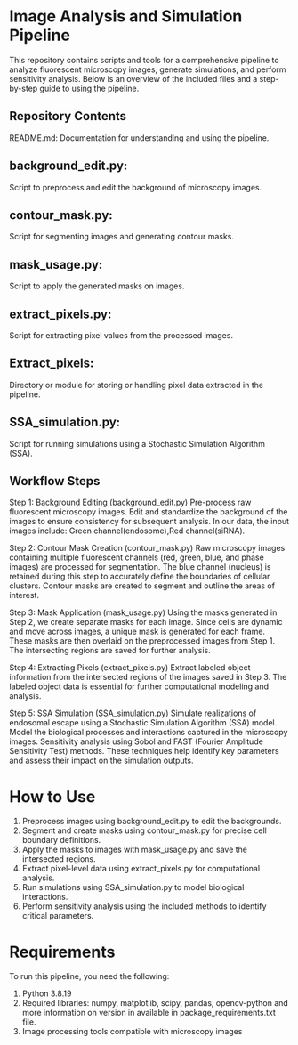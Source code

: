 # Image Analysis and Simulation Pipeline
This repository contains scripts and tools for a comprehensive pipeline to analyze fluorescent microscopy images, generate simulations, and perform sensitivity analysis. Below is an overview of the included files and a step-by-step guide to using the pipeline.

## Repository Contents
README.md: Documentation for understanding and using the pipeline.
## background_edit.py: 
Script to preprocess and edit the background of microscopy images.
## contour_mask.py: 
Script for segmenting images and generating contour masks.
## mask_usage.py: 
Script to apply the generated masks on images.
## extract_pixels.py: 
Script for extracting pixel values from the processed images.
## Extract_pixels: 
Directory or module for storing or handling pixel data extracted in the pipeline.
## SSA_simulation.py: 
Script for running simulations using a Stochastic Simulation Algorithm (SSA).
## Workflow Steps
Step 1: Background Editing (background_edit.py)
Pre-process raw fluorescent microscopy images. Edit and standardize the background of the images to ensure consistency for subsequent analysis.
In our data, the input images include: Green channel(endosome),Red channel(siRNA).

Step 2: Contour Mask Creation (contour_mask.py)
Raw microscopy images containing multiple fluorescent channels (red, green, blue, and phase images) are processed for segmentation.
The blue channel (nucleus) is retained during this step to accurately define the boundaries of cellular clusters. Contour masks are created to segment and outline the areas of interest.

Step 3: Mask Application (mask_usage.py)
Using the masks generated in Step 2, we create separate masks for each image. Since cells are dynamic and move across images, a unique mask is generated for each frame. These masks are then overlaid on the preprocessed images from Step 1. The intersecting regions are saved for further analysis.

Step 4: Extracting Pixels (extract_pixels.py)
Extract labeled object information from the intersected regions of the images saved in Step 3. The labeled object data is essential for further computational modeling and analysis.

Step 5: SSA Simulation (SSA_simulation.py)
Simulate realizations of endosomal escape using a Stochastic Simulation Algorithm (SSA) model. Model the biological processes and interactions captured in the microscopy images. Sensitivity analysis using Sobol and FAST (Fourier Amplitude Sensitivity Test) methods. These techniques help identify key parameters and assess their impact on the simulation outputs.

# How to Use
1) Preprocess images using background_edit.py to edit the backgrounds.
2) Segment and create masks using contour_mask.py for precise cell boundary definitions.
3) Apply the masks to images with mask_usage.py and save the intersected regions.
4) Extract pixel-level data using extract_pixels.py for computational analysis.
5) Run simulations using SSA_simulation.py to model biological interactions.
6) Perform sensitivity analysis using the included methods to identify critical parameters.

# Requirements
To run this pipeline, you need the following:
1) Python 3.8.19
2) Required libraries: numpy, matplotlib, scipy, pandas, opencv-python and more information on version in available in package_requirements.txt file.
3) Image processing tools compatible with microscopy images
